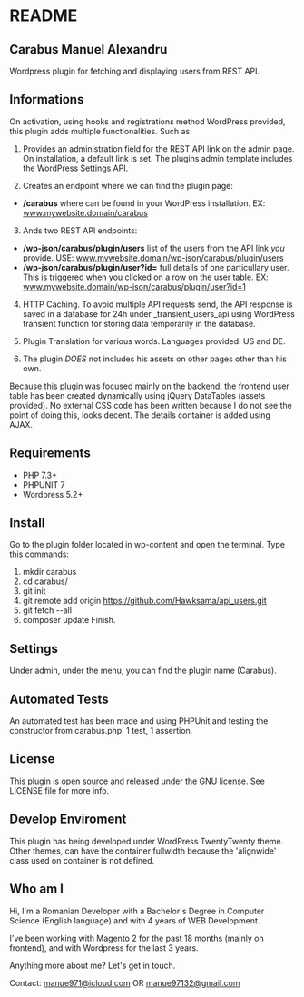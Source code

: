 # README

## Carabus Manuel Alexandru

Wordpress plugin for fetching and displaying users from REST API.

## Informations

On activation, using hooks and registrations method WordPress provided, this plugin adds multiple functionalities.
Such as:

1. Provides an administration field for the REST API link on the admin page. On installation, a default link is set. The plugins admin template includes the WordPress Settings API.

2. Creates an endpoint where we can find the plugin page:
* **/carabus** where can be found in your WordPress installation. EX: www.mywebsite.domain/carabus

3. Ands two REST API endpoints:
- **/wp-json/carabus/plugin/users** list of the users from the API link *you* provide. USE: www.mywebsite.domain/wp-json/carabus/plugin/users
- **/wp-json/carabus/plugin/user?id=** full details of one particullary user. This is triggered when you clicked on a row on the user table. EX: www.mywebsite.domain/wp-json/carabus/plugin/user?id=1

4. HTTP Caching. To avoid multiple API requests send, the API response is saved in a database for 24h under _transient_users_api using WordPress transient function for storing data temporarily in the database.

5. Plugin Translation for various words. Languages provided: US and DE. 

6. The plugin *DOES* not includes his assets on other pages other than his own.

Because this plugin was focused mainly on the backend, the frontend user table has been created dynamically using jQuery DataTables (assets provided). No external CSS code has been written because I do not see the point of doing this, looks decent.
The details container is added using AJAX.

## Requirements

* PHP 7.3+
* PHPUNIT 7
* Wordpress 5.2+

## Install
Go to the plugin folder located in wp-content and open the terminal. 
Type this commands:
1. mkdir carabus
2. cd carabus/
3. git init
4. git remote add origin https://github.com/Hawksama/api_users.git
5. git fetch --all
6. composer update
Finish.

## Settings
Under admin, under the menu, you can find the plugin name (Carabus).

## Automated Tests
An automated test has been made and using PHPUnit and testing the constructor from carabus.php. 1 test, 1 assertion.

## License

This plugin is open source and released under the GNU license. See LICENSE file for more info.

## Develop Enviroment

This plugin has being developed under WordPress TwentyTwenty theme. Other themes, can have the container fullwidth because the 'alignwide' class used on container is not defined.

## Who am I

Hi, I'm a Romanian Developer with a Bachelor's Degree in Computer Science (English language) and with 4 years of WEB Development.

I've been working with Magento 2 for the past 18 months (mainly on frontend), and with Wordpress for the last 3 years.

Anything more about me? Let's get in touch.

Contact: manue971@icloud.com OR manue97132@gmail.com